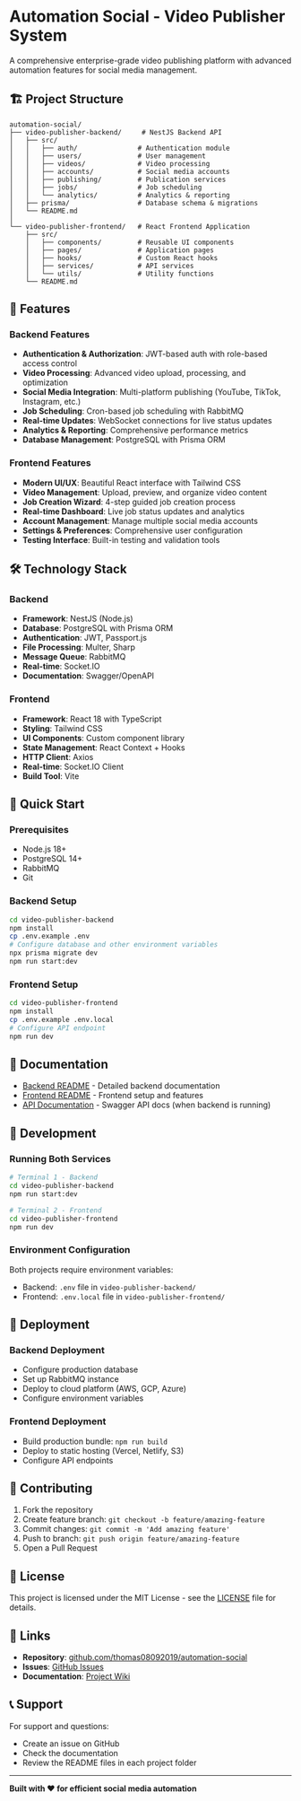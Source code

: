 # Automation Social - Video Publisher System

A comprehensive enterprise-grade video publishing platform with advanced automation features for social media management.

## 🏗️ Project Structure

```
automation-social/
├── video-publisher-backend/     # NestJS Backend API
│   ├── src/
│   │   ├── auth/               # Authentication module
│   │   ├── users/              # User management
│   │   ├── videos/             # Video processing
│   │   ├── accounts/           # Social media accounts
│   │   ├── publishing/         # Publication services
│   │   ├── jobs/               # Job scheduling
│   │   └── analytics/          # Analytics & reporting
│   ├── prisma/                 # Database schema & migrations
│   └── README.md
│
└── video-publisher-frontend/   # React Frontend Application
    ├── src/
    │   ├── components/         # Reusable UI components
    │   ├── pages/              # Application pages
    │   ├── hooks/              # Custom React hooks
    │   ├── services/           # API services
    │   └── utils/              # Utility functions
    └── README.md
```

## 🚀 Features

### Backend Features
- **Authentication & Authorization**: JWT-based auth with role-based access control
- **Video Processing**: Advanced video upload, processing, and optimization
- **Social Media Integration**: Multi-platform publishing (YouTube, TikTok, Instagram, etc.)
- **Job Scheduling**: Cron-based job scheduling with RabbitMQ
- **Real-time Updates**: WebSocket connections for live status updates
- **Analytics & Reporting**: Comprehensive performance metrics
- **Database Management**: PostgreSQL with Prisma ORM

### Frontend Features
- **Modern UI/UX**: Beautiful React interface with Tailwind CSS
- **Video Management**: Upload, preview, and organize video content
- **Job Creation Wizard**: 4-step guided job creation process
- **Real-time Dashboard**: Live job status updates and analytics
- **Account Management**: Manage multiple social media accounts
- **Settings & Preferences**: Comprehensive user configuration
- **Testing Interface**: Built-in testing and validation tools

## 🛠️ Technology Stack

### Backend
- **Framework**: NestJS (Node.js)
- **Database**: PostgreSQL with Prisma ORM
- **Authentication**: JWT, Passport.js
- **File Processing**: Multer, Sharp
- **Message Queue**: RabbitMQ
- **Real-time**: Socket.IO
- **Documentation**: Swagger/OpenAPI

### Frontend
- **Framework**: React 18 with TypeScript
- **Styling**: Tailwind CSS
- **UI Components**: Custom component library
- **State Management**: React Context + Hooks
- **HTTP Client**: Axios
- **Real-time**: Socket.IO Client
- **Build Tool**: Vite

## 🚀 Quick Start

### Prerequisites
- Node.js 18+ 
- PostgreSQL 14+
- RabbitMQ
- Git

### Backend Setup
```bash
cd video-publisher-backend
npm install
cp .env.example .env
# Configure database and other environment variables
npx prisma migrate dev
npm run start:dev
```

### Frontend Setup
```bash
cd video-publisher-frontend
npm install
cp .env.example .env.local
# Configure API endpoint
npm run dev
```

## 📖 Documentation

- [Backend README](./video-publisher-backend/README.md) - Detailed backend documentation
- [Frontend README](./video-publisher-frontend/README.md) - Frontend setup and features
- [API Documentation](http://localhost:3000/api/docs) - Swagger API docs (when backend is running)

## 🔧 Development

### Running Both Services
```bash
# Terminal 1 - Backend
cd video-publisher-backend
npm run start:dev

# Terminal 2 - Frontend
cd video-publisher-frontend
npm run dev
```

### Environment Configuration
Both projects require environment variables:
- Backend: `.env` file in `video-publisher-backend/`
- Frontend: `.env.local` file in `video-publisher-frontend/`

## 🚀 Deployment

### Backend Deployment
- Configure production database
- Set up RabbitMQ instance
- Deploy to cloud platform (AWS, GCP, Azure)
- Configure environment variables

### Frontend Deployment
- Build production bundle: `npm run build`
- Deploy to static hosting (Vercel, Netlify, S3)
- Configure API endpoints

## 🤝 Contributing

1. Fork the repository
2. Create feature branch: `git checkout -b feature/amazing-feature`
3. Commit changes: `git commit -m 'Add amazing feature'`
4. Push to branch: `git push origin feature/amazing-feature`
5. Open a Pull Request

## 📄 License

This project is licensed under the MIT License - see the [LICENSE](LICENSE) file for details.

## 🔗 Links

- **Repository**: [github.com/thomas08092019/automation-social](https://github.com/thomas08092019/automation-social)
- **Issues**: [GitHub Issues](https://github.com/thomas08092019/automation-social/issues)
- **Documentation**: [Project Wiki](https://github.com/thomas08092019/automation-social/wiki)

## 📞 Support

For support and questions:
- Create an issue on GitHub
- Check the documentation
- Review the README files in each project folder

---

**Built with ❤️ for efficient social media automation**
